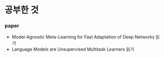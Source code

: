 # 공부한 것
### paper
* Model-Agnostic Meta-Learning for Fast Adaptation of Deep Networks 읽기
* Language Models are Unsupervised Multitask Learners 읽기
